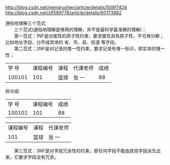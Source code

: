 <a href="http://blog.csdn.net/mengruohen/article/details/50917424">http://blog.csdn.net/mengruohen/article/details/50917424</a><br>
<a href="http://blog.csdn.net/zfl589778/article/details/60173882">http://blog.csdn.net/zfl589778/article/details/60173882</a><br>

<p>通俗地理解三个范式:<br/>
　　三个范式(通俗地理解是够用的理解，并不是最科学最准确的理解)： <br/>
　　第一范式：1NF是对属性的原子性约束，要求属性具有原子性，不可再分解；比如地址字段，分开成具体的 省、市、县、街道 等字段。<br/>
　　第二范式：2NF是对记录的惟一性约束，要求记录有惟一标识，即实体的惟一性； <br/>
</p>
<table>
    <tr>
        <td>学  号</td>
        <td>课程编号</td>
        <td>课程</td>
        <td>代课老师</td>
        <td>成绩</td>
    </tr>
    <tr>
        <td>100101</td>
        <td>101</td>
        <td>篮球</td>
        <td>张 一</td>
        <td>88</td>
    </tr>
</table>
拆分成:
<table>
    <tr>
        <td>学  号</td>
        <td>课程编号</td>
        <td>成绩</td>
    </tr>
    <tr>
        <td>100101</td>
        <td>101</td>
        <td>88</td>
    </tr>
</table>
<table>
    <tr>
        <td>课程编号</td>
        <td>课程</td>
        <td>代课老师</td>
    </tr>
    <tr>
        <td>101</td>
        <td>篮球</td>
        <td>张 一</td>
    </tr>
</table>
                       
　　第三范式：3NF是对字段冗余性的约束，即任何字段不能由其他字段派生出来，它要求字段没有冗余。 
